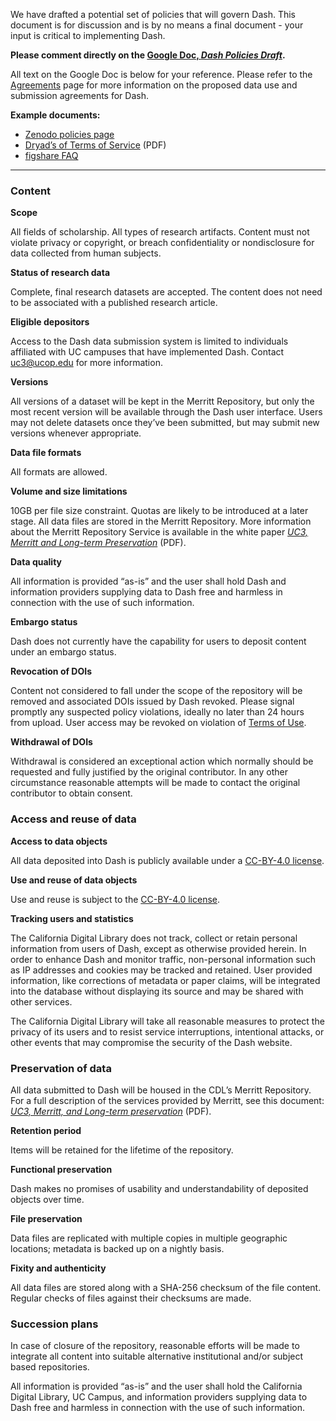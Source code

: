 We have drafted a potential set of policies that will govern Dash. This document is for discussion and is by no means a final document - your input is critical to implementing Dash. 

**Please comment directly on the [Google Doc, _Dash Policies Draft_](https://docs.google.com/document/d/1k-2T-p9q9cGI0LKztw7Wkj6lO4kM8z3pGu-nPIT_lm8/edit?usp=sharing).**

All text on the Google Doc is below for your reference. Please refer to the [Agreements](agreements) page for more information on the proposed data use and submission agreements for Dash.

**Example documents:**
* [Zenodo policies page](https://zenodo.org/policies)
* [Dryad’s of Terms of Service](https://datadryad.org/themes/Mirage/docs/TermsOfService-Letter-2013.08.22.pdf) (PDF)
* [figshare FAQ](http://figshare.com/faqs)

***

### Content

**Scope**

All fields of scholarship. All types of research artifacts. Content must not violate privacy or copyright, or breach confidentiality or nondisclosure for data collected from human subjects.

**Status of research data**

Complete, final research datasets are accepted. The content does not need to be associated with a published research article.

**Eligible depositors**

Access to the Dash data submission system is limited to individuals affiliated with UC campuses that have implemented Dash. Contact uc3@ucop.edu for more information.

**Versions**

All versions of a dataset will be kept in the Merritt Repository, but only the most recent version will be available through the Dash user interface. Users may not delete datasets once they’ve been submitted, but may submit new versions whenever appropriate. 

**Data file formats**

All formats are allowed.

**Volume and size limitations**

10GB per file size constraint. Quotas are likely to be introduced at a later stage. All data files are stored in the Merritt Repository. More information about the Merritt Repository Service is available in the white paper [_UC3, Merritt and Long-term Preservation_](https://merritt.cdlib.org/d/ark%3A%2F13030%2Fm52f7p63/2/producer%2FUC3-Merritt-preservation-latest.pdf) (PDF). 

**Data quality**

All information is provided “as-is” and the user shall hold Dash and information providers supplying data to Dash free and harmless in connection with the use of such information.

**Embargo status**

Dash does not currently have the capability for users to deposit content under an embargo status.

**Revocation of DOIs**

Content not considered to fall under the scope of the repository will be removed and associated DOIs issued by Dash revoked. Please signal promptly any suspected policy violations, ideally no later than 24 hours from upload. User access may be revoked on violation of [Terms of Use](http://www.cdlib.org/about/terms.html).

**Withdrawal of DOIs**

Withdrawal is considered an exceptional action which normally should be requested and fully justified by the original contributor. In any other circumstance reasonable attempts will be made to contact the original contributor to obtain consent.

### Access and reuse of data

**Access to data objects**

All data deposited into Dash is publicly available under a [CC-BY-4.0 license](https://creativecommons.org/licenses/by/4.0/).

**Use and reuse of data objects**

Use and reuse is subject to the [CC-BY-4.0 license](https://creativecommons.org/licenses/by/4.0/).

**Tracking users and statistics**

The California Digital Library does not track, collect or retain personal information from users of Dash, except as otherwise provided herein. In order to enhance Dash and monitor traffic, non-personal information such as IP addresses and cookies may be tracked and retained. User provided information, like corrections of metadata or paper claims, will be integrated into the database without displaying its source and may be shared with other services.

The California Digital Library will take all reasonable measures to protect the privacy of its users and to resist service interruptions, intentional attacks, or other events that may compromise the security of the Dash website.

### Preservation of data

All data submitted to Dash will be housed in the CDL’s Merritt Repository. For a full description of the services provided by Merritt, see this document: [_UC3, Merritt, and Long-term preservation_](https://merritt.cdlib.org/d/ark%3A%2F13030%2Fm52f7p63/2/producer%2FUC3-Merritt-preservation-latest.pdf) (PDF).

**Retention period**

Items will be retained for the lifetime of the repository.

**Functional preservation**

Dash makes no promises of usability and understandability of deposited objects over time.

**File preservation**

Data files are replicated with multiple copies in multiple geographic locations; metadata is backed up on a nightly basis.

**Fixity and authenticity**

All data files are stored along with a SHA-256 checksum of the file content. Regular checks of files against their checksums are made.

### Succession plans

In case of closure of the repository, reasonable efforts will be made to integrate all content into suitable alternative institutional and/or subject based repositories.

All information is provided “as-is” and the user shall hold the California Digital Library, UC Campus, and information providers supplying data to Dash free and harmless in connection with the use of such information.